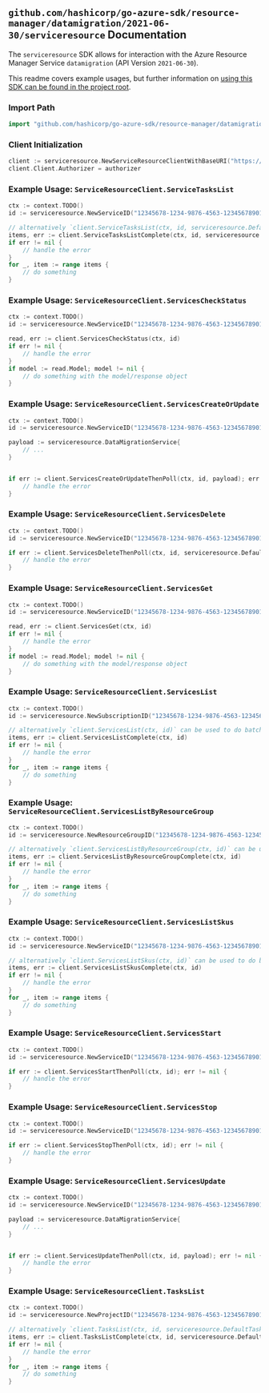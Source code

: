 
## `github.com/hashicorp/go-azure-sdk/resource-manager/datamigration/2021-06-30/serviceresource` Documentation

The `serviceresource` SDK allows for interaction with the Azure Resource Manager Service `datamigration` (API Version `2021-06-30`).

This readme covers example usages, but further information on [using this SDK can be found in the project root](https://github.com/hashicorp/go-azure-sdk/tree/main/docs).

### Import Path

```go
import "github.com/hashicorp/go-azure-sdk/resource-manager/datamigration/2021-06-30/serviceresource"
```


### Client Initialization

```go
client := serviceresource.NewServiceResourceClientWithBaseURI("https://management.azure.com")
client.Client.Authorizer = authorizer
```


### Example Usage: `ServiceResourceClient.ServiceTasksList`

```go
ctx := context.TODO()
id := serviceresource.NewServiceID("12345678-1234-9876-4563-123456789012", "resourceGroupValue", "serviceValue")

// alternatively `client.ServiceTasksList(ctx, id, serviceresource.DefaultServiceTasksListOperationOptions())` can be used to do batched pagination
items, err := client.ServiceTasksListComplete(ctx, id, serviceresource.DefaultServiceTasksListOperationOptions())
if err != nil {
	// handle the error
}
for _, item := range items {
	// do something
}
```


### Example Usage: `ServiceResourceClient.ServicesCheckStatus`

```go
ctx := context.TODO()
id := serviceresource.NewServiceID("12345678-1234-9876-4563-123456789012", "resourceGroupValue", "serviceValue")

read, err := client.ServicesCheckStatus(ctx, id)
if err != nil {
	// handle the error
}
if model := read.Model; model != nil {
	// do something with the model/response object
}
```


### Example Usage: `ServiceResourceClient.ServicesCreateOrUpdate`

```go
ctx := context.TODO()
id := serviceresource.NewServiceID("12345678-1234-9876-4563-123456789012", "resourceGroupValue", "serviceValue")

payload := serviceresource.DataMigrationService{
	// ...
}


if err := client.ServicesCreateOrUpdateThenPoll(ctx, id, payload); err != nil {
	// handle the error
}
```


### Example Usage: `ServiceResourceClient.ServicesDelete`

```go
ctx := context.TODO()
id := serviceresource.NewServiceID("12345678-1234-9876-4563-123456789012", "resourceGroupValue", "serviceValue")

if err := client.ServicesDeleteThenPoll(ctx, id, serviceresource.DefaultServicesDeleteOperationOptions()); err != nil {
	// handle the error
}
```


### Example Usage: `ServiceResourceClient.ServicesGet`

```go
ctx := context.TODO()
id := serviceresource.NewServiceID("12345678-1234-9876-4563-123456789012", "resourceGroupValue", "serviceValue")

read, err := client.ServicesGet(ctx, id)
if err != nil {
	// handle the error
}
if model := read.Model; model != nil {
	// do something with the model/response object
}
```


### Example Usage: `ServiceResourceClient.ServicesList`

```go
ctx := context.TODO()
id := serviceresource.NewSubscriptionID("12345678-1234-9876-4563-123456789012")

// alternatively `client.ServicesList(ctx, id)` can be used to do batched pagination
items, err := client.ServicesListComplete(ctx, id)
if err != nil {
	// handle the error
}
for _, item := range items {
	// do something
}
```


### Example Usage: `ServiceResourceClient.ServicesListByResourceGroup`

```go
ctx := context.TODO()
id := serviceresource.NewResourceGroupID("12345678-1234-9876-4563-123456789012", "resourceGroupValue")

// alternatively `client.ServicesListByResourceGroup(ctx, id)` can be used to do batched pagination
items, err := client.ServicesListByResourceGroupComplete(ctx, id)
if err != nil {
	// handle the error
}
for _, item := range items {
	// do something
}
```


### Example Usage: `ServiceResourceClient.ServicesListSkus`

```go
ctx := context.TODO()
id := serviceresource.NewServiceID("12345678-1234-9876-4563-123456789012", "resourceGroupValue", "serviceValue")

// alternatively `client.ServicesListSkus(ctx, id)` can be used to do batched pagination
items, err := client.ServicesListSkusComplete(ctx, id)
if err != nil {
	// handle the error
}
for _, item := range items {
	// do something
}
```


### Example Usage: `ServiceResourceClient.ServicesStart`

```go
ctx := context.TODO()
id := serviceresource.NewServiceID("12345678-1234-9876-4563-123456789012", "resourceGroupValue", "serviceValue")

if err := client.ServicesStartThenPoll(ctx, id); err != nil {
	// handle the error
}
```


### Example Usage: `ServiceResourceClient.ServicesStop`

```go
ctx := context.TODO()
id := serviceresource.NewServiceID("12345678-1234-9876-4563-123456789012", "resourceGroupValue", "serviceValue")

if err := client.ServicesStopThenPoll(ctx, id); err != nil {
	// handle the error
}
```


### Example Usage: `ServiceResourceClient.ServicesUpdate`

```go
ctx := context.TODO()
id := serviceresource.NewServiceID("12345678-1234-9876-4563-123456789012", "resourceGroupValue", "serviceValue")

payload := serviceresource.DataMigrationService{
	// ...
}


if err := client.ServicesUpdateThenPoll(ctx, id, payload); err != nil {
	// handle the error
}
```


### Example Usage: `ServiceResourceClient.TasksList`

```go
ctx := context.TODO()
id := serviceresource.NewProjectID("12345678-1234-9876-4563-123456789012", "resourceGroupValue", "serviceValue", "projectValue")

// alternatively `client.TasksList(ctx, id, serviceresource.DefaultTasksListOperationOptions())` can be used to do batched pagination
items, err := client.TasksListComplete(ctx, id, serviceresource.DefaultTasksListOperationOptions())
if err != nil {
	// handle the error
}
for _, item := range items {
	// do something
}
```
